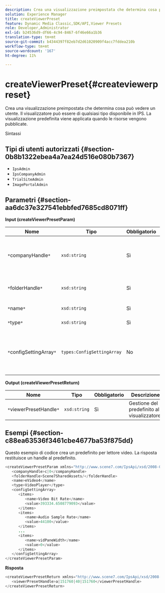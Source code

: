 ```yaml
---
description: Crea una visualizzazione preimpostata che determina cosa può vedere un utente. Il visualizzatore può essere di qualsiasi tipo disponibile in IPS. La visualizzazione predefinita viene applicata quando le risorse vengono pubblicate.
solution: Experience Manager
title: createViewerPreset
feature: Dynamic Media Classic,SDK/API,Viewer Presets
role: Developer,Administrator
exl-id: b24536d9-df66-4c94-8467-6f46e66a1b36
translation-type: tm+mt
source-git-commit: b4344397f82eb7d2d61020909f4acc7fddea210b
workflow-type: tm+mt
source-wordcount: '167'
ht-degree: 11%

---
```


# createViewerPreset{#createviewerpreset}

Crea una visualizzazione preimpostata che determina cosa può vedere un utente. Il visualizzatore può essere di qualsiasi tipo disponibile in IPS. La visualizzazione predefinita viene applicata quando le risorse vengono pubblicate.

Sintassi

## Tipi di utenti autorizzati {#section-0b8b1322ebea4a7ea24d516e080b7367}

* `IpsAdmin`
* `IpsCompanyAdmin`
* `TrialSiteAdmin`
* `ImagePortalAdmin`

## Parametri {#section-aa6dc37e327541ebbfed7685cd8071ff}

**Input (createViewerPresetParam)**

| Nome | Tipo | Obbligatorio | Descrizione |
|---|---|---|---|
| `*`companyHandle`*` | `xsd:string` | Sì | Il handle della società che contiene i predefiniti e le risorse per visualizzatori. |
| `*`folderHandle`*` | `xsd:string` | Sì | L’handle della cartella contenente le risorse. |
| `*`name`*` | `xsd:string` | Sì | Nome del visualizzatore. |
| `*`type`*` | `xsd:string` | Sì | Tipo visualizzatore. |
| `*`configSettingArray`*` | `types:ConfigSettingArray` | No | Matrice che contiene nomi, valori e handle di immagini a cui si applicano i predefiniti. |

**Output (createViewerPresetReturn)**

| Nome | Tipo | Obbligatorio | Descrizione |
|---|---|---|---|
| `*`viewerPresetHandle`*` | `xsd:string` | Sì | Gestione del predefinito al visualizzatore. |

## Esempi {#section-c88ea63536f3461cbe4677ba53f875dd}

Questo esempio di codice crea un predefinito per lettore video. La risposta restituisce un handle al predefinito.

```java
<createViewerPresetParam xmlns="http://www.scene7.com/IpsApi/xsd/2008-01-15">
   <companyHandle>c|0</companyHandle>
   <folderHandle>Scene7SharedAssets/</folderHandle>
   <name>eVideo4</name>
   <type>VideoPlayer</type>
   <configSettingArray>
      <items>
         <name>Video Bit Rate</name>
         <value>393334.6508779093</value>
      </items>
      <items>
         <name>Audio Sample Rate</name>
         <value>44100</value>
      </items>
      ...
      <items>
         <name>vidPaneWidth</name>
         <value>0</value>
      </items>
   </configSettingArray>
</createViewerPresetParam>
```

**Risposta**

```java
<createViewerPresetReturn xmlns="http://www.scene7.com/IpsApi/xsd/2008-01-15">
   <viewerPresetHandle>a|151760|40|151760</viewerPresetHandle>
</createViewerPresetReturn>
```
